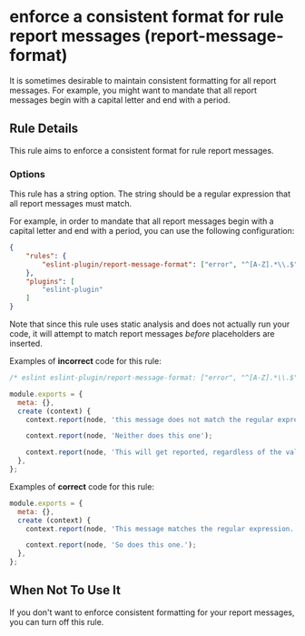 # enforce a consistent format for rule report messages (report-message-format)

It is sometimes desirable to maintain consistent formatting for all report messages. For example, you might want to mandate that all report messages begin with a capital letter and end with a period.

## Rule Details

This rule aims to enforce a consistent format for rule report messages.

### Options

This rule has a string option. The string should be a regular expression that all report messages must match.

For example, in order to mandate that all report messages begin with a capital letter and end with a period, you can use the following configuration:

```json
{
    "rules": {
        "eslint-plugin/report-message-format": ["error", "^[A-Z].*\\.$"]
    },
    "plugins": [
        "eslint-plugin"
    ]
}
```

Note that since this rule uses static analysis and does not actually run your code, it will attempt to match report messages *before* placeholders are inserted.

Examples of **incorrect** code for this rule:

```js
/* eslint eslint-plugin/report-message-format: ["error", "^[A-Z].*\\.$"] */

module.exports = {
  meta: {},
  create (context) {
    context.report(node, 'this message does not match the regular expression.');

    context.report(node, 'Neither does this one');

    context.report(node, 'This will get reported, regardless of the value of the {{placeholder}}', { placeholder: foo });
  },
};
```

Examples of **correct** code for this rule:

```js
module.exports = {
  meta: {},
  create (context) {
    context.report(node, 'This message matches the regular expression.');

    context.report(node, 'So does this one.');
  },
};
```

## When Not To Use It

If you don't want to enforce consistent formatting for your report messages, you can turn off this rule.
